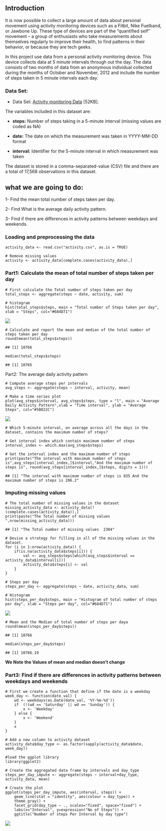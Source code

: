 Introduction
------------

It is now possible to collect a large amount of data about personal
movement using activity monitoring devices such as a Fitbit, Nike
Fuelband, or Jawbone Up. These type of devices are part of the
“quantified self” movement – a group of enthusiasts who take
measurements about themselves regularly to improve their health, to find
patterns in their behavior, or because they are tech geeks.

In this project use data from a personal activity monitoring device.
This device collects data at 5 minute intervals through out the day. The
data consists of two months of data from an anonymous individual
collected during the months of October and November, 2012 and include
the number of steps taken in 5 minute intervals each day.

### Data Set:

-   Data Set: [Activity monitoring
    Data](https://d396qusza40orc.cloudfront.net/repdata%2Fdata%2Factivity.zip)
    \[52KB\].

The variables included in this dataset are:

-   **steps:** Number of steps taking in a 5-minute interval (missing
    values are coded as NA)

-   **date:** The date on which the measurement was taken in YYYY-MM-DD
    format

-   **interval:** Identifier for the 5-minute interval in which
    measurement was taken

The dataset is stored in a comma-separated-value (CSV) file and there
are a total of 17,568 observations in this dataset.

what we are going to do:
------------------------

1- Find the mean total number of steps taken per day.

2- Find What is the average daily activity pattern.

3- Find if there are differences in activity patterns between weekdays
and weekends.

### Loading and preprocessing the data

    activity_data <- read.csv("activity.csv", as.is = TRUE)

    # Remove missing values
    activity <- activity_data[complete.cases(activity_data),]

### Part1: Calculate the mean of total number of steps taken per day

    # First calculate the Total number of steps taken per day
    total_steps <- aggregate(steps ~ date, activity, sum)

    # histogram
    hist(total_steps$steps, main = "Total number of Steps taken per day", xlab = "Steps", col="#684D71")

![](https://github.com/DoaaElbanna/Data-Science-Projects/blob/master/06_ExploreActivityMonitoringDevices/graphs/Plot1.png)

    # Calculate and report the mean and median of the total number of steps taken per day
    round(mean(total_steps$steps))

    ## [1] 10766

    median(total_steps$steps)

    ## [1] 10765

Part2: The average daily activity pattern

    # Compute average steps per intervals
    avg_steps <- aggregate(steps ~ interval, activity, mean)

    # Make a time series plot
    plot(avg_steps$interval, avg_steps$steps, type = "l", main = "Average Daily Activity Pattern",xlab = "Time interval", ylab = "Average Steps", col="#5B022C")

![](https://github.com/DoaaElbanna/Data-Science-Projects/blob/master/06_ExploreActivityMonitoringDevices/graphs/Plot2.png)

    # Which 5-minute interval, on average across all the days in the dataset, contains the maximum number of steps?

    # Get interval index which contain maximum number of steps
    interval_index <- which.max(avg_steps$steps)

    # Get the interval index and the maximum number of steps
    print(paste("The interval with maximum number of steps is",avg_steps[interval_index,]$interval,"And the maximum number of steps is", round(avg_steps[interval_index,]$steps, digits = 1)))

    ## [1] "The interval with maximum number of steps is 835 And the maximum number of steps is 206.2"

### Imputing missing values

    # The total number of missing values in the dataset
    missing_activity_data <- activity_data[!(complete.cases(activity_data)),]
    print(paste("The Total number of missing values ",nrow(missing_activity_data)))

    ## [1] "The Total number of missing values  2304"

    # Devise a strategy for filling in all of the missing values in the dataset.
    for (i in 1:nrow(activity_data)) {
        if(is.na(activity_data$steps[i])) {
            val <- avg_steps$steps[which(avg_steps$interval == activity_data$interval[i])]
            activity_data$steps[i] <- val 
        }
    }

    # Steps per day
    steps_per_day <- aggregate(steps ~ date, activity_data, sum)

    # Histogram
    hist(steps_per_day$steps, main = "Histogram of total number of steps per day", xlab = "Steps per day", col="#684D71")

![](https://github.com/DoaaElbanna/Data-Science-Projects/blob/master/06_ExploreActivityMonitoringDevices/graphs/Plot3.png)

    # Mean and the Median of total number of steps per daya
    round(mean(steps_per_day$steps))

    ## [1] 10766

    median(steps_per_day$steps)

    ## [1] 10766.19

**We Note the Values of mean and median doesn’t change**

### Part3: Find if there are differences in activity patterns between weekdays and weekends

    # First we create a function that define if the date is a weekday
    week_day <- function(date_val) {
        wd <- weekdays(as.Date(date_val, '%Y-%m-%d'))
        if  (!(wd == 'Saturday' || wd == 'Sunday')) {
            x <- 'Weekday'
        } else {
            x <- 'Weekend'
        }
        x
    }

    # Add a new column to activity dataset
    activity_data$day_type <- as.factor(sapply(activity_data$date, week_day))

    #load the ggplot library
    library(ggplot2)

    # Create the aggregated data frame by intervals and day_type
    steps_per_day_impute <- aggregate(steps ~ interval+day_type, activity_data, mean)

    # Create the plot
    ggplot(steps_per_day_impute, aes(interval, steps)) +
        geom_line(stat = "identity", aes(colour = day_type)) +
        theme_gray() +
        facet_grid(day_type ~ ., scales="fixed", space="fixed") +
        labs(x="Interval", y=expression("No of Steps")) +
        ggtitle("Number of steps Per Interval by day type")

![](https://github.com/DoaaElbanna/Data-Science-Projects/blob/master/06_ExploreActivityMonitoringDevices/graphs/Plot4.png)
